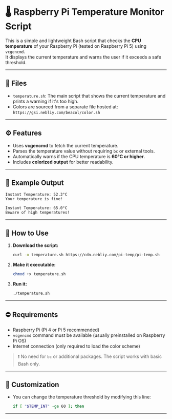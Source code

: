 
# 🌡️ Raspberry Pi Temperature Monitor Script

This is a simple and lightweight Bash script that checks the **CPU temperature** of your Raspberry Pi (tested on Raspberry Pi 5) using `vcgencmd`.  
It displays the current temperature and warns the user if it exceeds a safe threshold.

---

## 📁 Files

- `temperature.sh`: The main script that shows the current temperature and prints a warning if it's too high.
- Colors are sourced from a separate file hosted at: `https://gsi.nebliy.com/beacol/color.sh`

---

## ⚙️ Features

- Uses **vcgencmd** to fetch the current temperature.
- Parses the temperature value without requiring `bc` or external tools.
- Automatically warns if the CPU temperature is **60°C or higher**.
- Includes **colorized output** for better readability.

---

## 🧪 Example Output

```
Instant Temperature: 52.3°C
Your temperature is fine!
```

```
Instant Temperature: 65.0°C
Beware of high temperatures!
```

---

## 🚀 How to Use

1. **Download the script:**
   ```bash
   curl -o temperature.sh https://cdn.nebliy.com/pi-temp/pi-temp.sh
   ```

2. **Make it executable:**
   ```bash
   chmod +x temperature.sh
   ```

3. **Run it:**
   ```bash
   ./temperature.sh
   ```

---

## ⛔ Requirements

- Raspberry Pi (Pi 4 or Pi 5 recommended)
- `vcgencmd` command must be available (usually preinstalled on Raspberry Pi OS)
- Internet connection (only required to load the color scheme)

> ❗ No need for `bc` or additional packages. The script works with basic Bash only.

---

## 📝 Customization

- You can change the temperature threshold by modifying this line:
  ```bash
  if [ "$TEMP_INT" -ge 60 ]; then
  ```

---
